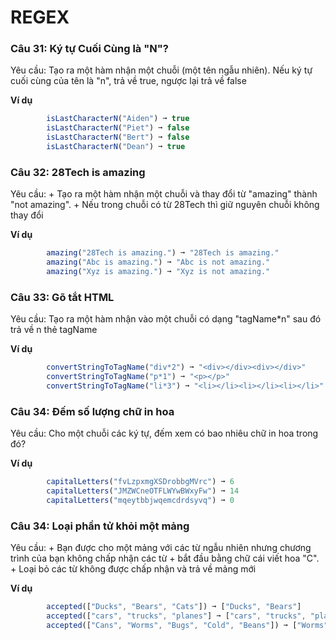 # REGEX

### Câu 31:  Ký tự Cuối Cùng là "N"?

Yêu cầu: Tạo ra một hàm nhận một chuỗi (một tên ngẫu nhiên). Nếu ký tự cuối cùng của tên là "n", trả về true,
ngược lại trả về false

**Ví dụ**
```javascript
        isLastCharacterN("Aiden") ➞ true
        isLastCharacterN("Piet") ➞ false
        isLastCharacterN("Bert") ➞ false
        isLastCharacterN("Dean") ➞ true
```

### Câu 32:  28Tech is amazing

Yêu cầu: 
    +   Tạo ra một hàm nhận một chuỗi và thay đổi từ "amazing" thành "not amazing".
    +   Nếu trong chuỗi có từ 28Tech thì giữ nguyên chuỗi không thay đổi

**Ví dụ**
```javascript
        amazing("28Tech is amazing.") ➞ "28Tech is amazing."
        amazing("Abc is amazing.") ➞ "Abc is not amazing."
        amazing("Xyz is amazing.") ➞ "Xyz is not amazing."
```

### Câu 33:  Gõ tắt HTML

Yêu cầu: Tạo ra một hàm nhận vào một chuỗi có dạng "tagName*n" sau đó trả về n thẻ tagName

**Ví dụ**
```javascript
        convertStringToTagName("div*2") ➞ "<div></div><div></div>"
        convertStringToTagName("p*1") ➞ "<p></p>"
        convertStringToTagName("li*3") ➞ "<li></li><li></li><li></li>"
```

### Câu 34:  Đếm số lượng chữ in hoa

Yêu cầu: Cho một chuỗi các ký tự, đếm xem có bao nhiêu chữ in hoa trong đó?

**Ví dụ**
```javascript
        capitalLetters("fvLzpxmgXSDrobbgMVrc") ➞ 6
        capitalLetters("JMZWCneOTFLWYwBWxyFw") ➞ 14
        capitalLetters("mqeytbbjwqemcdrdsyvq") ➞ 0
```

### Câu 34:  Loại phần tử khỏi một mảng

Yêu cầu: 
        +       Bạn được cho một mảng với các từ ngẫu nhiên nhưng chương trình của bạn không chấp nhận các từ
        +       bắt đầu bằng chữ cái viết hoa "C".
        +       Loại bỏ các từ không được chấp nhận và trả về mảng mới

**Ví dụ**
```javascript
        accepted(["Ducks", "Bears", "Cats"]) ➞ ["Ducks", "Bears"]
        accepted(["cars", "trucks", "planes"] ➞ ["cars", "trucks", "planes"])
        accepted(["Cans", "Worms", "Bugs", "Cold", "Beans"]) ➞ ["Worms", "Bugs", "Beans"]
```
